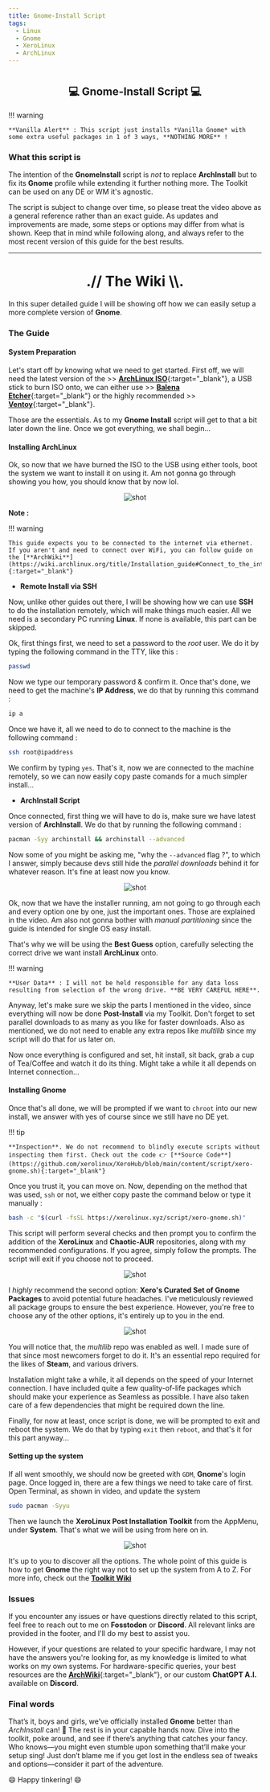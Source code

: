 ```yaml
---
title: Gnome-Install Script
tags:
  - Linux
  - Gnome
  - XeroLinux
  - ArchLinux
---
```

# <h2 align="center">💻 Gnome-Install Script 💻</h2>

!!! warning

    **Vanilla Alert** : This script just installs *Vanilla Gnome* with some extra useful packages in 1 of 3 ways, **NOTHING MORE** !

### What this script is

The intention of the **GnomeInstall** script is *not* to replace **ArchInstall** but to fix its **Gnome** profile while extending it further nothing more. The Toolkit can be used on any DE or WM it's agnostic.

The script is subject to change over time, so please treat the video above as a general reference rather than an exact guide. As updates and improvements are made, some steps or options may differ from what is shown. Keep that in mind while following along, and always refer to the most recent version of this guide for the best results.

---

<h1 align="center">.// The Wiki \\.</h1>

In this super detailed guide I will be showing off how we can easily setup a more complete version of **Gnome**.

### The Guide

#### System Preparation

Let's start off by knowing what we need to get started. First off, we will need the latest version of the >> [**ArchLinux ISO**](https://archlinux.org/download/){:target="_blank"}, a USB stick to burn ISO onto, we can either use >> [**Balena Etcher**](https://etcher.balena.io/#download-etcher){:target="_blank"} or the highly recommended >> [**Ventoy**](https://xerolinux.xyz/posts/ventoy-multi-boot/){:target="_blank"}.

Those are the essentials. As to my **Gnome Install** script will get to that a bit later down the line. Once we got everything, we shall begin...

#### Installing ArchLinux

Ok, so now that we have burned the ISO to the USB using either tools, boot the system we want to install it on using it. Am not gonna go through showing you how, you should know that by now lol.

<p align="center">
    <img src="https://i.imgur.com/RO64NWD.png" alt="shot">
</p>

**Note :**

!!! warning

    This guide expects you to be connected to the internet via ethernet. If you aren't and need to connect over WiFi, you can follow guide on the [**ArchWiki**](https://wiki.archlinux.org/title/Installation_guide#Connect_to_the_internet){:target="_blank"}

- **Remote Install via SSH**

Now, unlike other guides out there, I will be showing how we can use **SSH** to do the installation remotely, which will make things much easier. All we need is a secondary PC running **Linux**. If none is available, this part can be skipped.

Ok, first things first, we need to set a password to the *root* user. We do it by typing the following command in the TTY, like this :

```Bash
passwd
```

Now we type our temporary password & confirm it. Once that's done, we need to get the machine's **IP Address**, we do that by running this command :

```Bash
ip a
```

Once we have it, all we need to do to connect to the machine is the following command :

```Bash
ssh root@ipaddress
```

We confirm by typing `yes`. That's it, now we are connected to the machine remotely, so we can now easily copy paste comands for a much simpler install...

- **ArchInstall Script**

Once connected, first thing we will have to do is, make sure we have latest version of **ArchInstall**. We do that by running the following command :

```Bash
pacman -Syy archinstall && archinstall --advanced
```

Now some of you might be asking me, "why the `--advanced` flag ?", to which I answer, simply because devs still hide the *parallel downloads* behind it for whatever reason. It's fine at least now you know.

<p align="center">
    <img src="https://i.imgur.com/OVzwVYt.png" alt="shot">
</p>

Ok, now that we have the installer running, am not going to go through each and every option one by one, just the important ones. Those are explained in the video. Am also not gonna bother with *manual partitioning* since the guide is intended for single OS easy install.

That's why we will be using the **Best Guess** option, carefully selecting the correct drive we want install **ArchLinux** onto.

!!! warning

    **User Data** : I will not be held responsible for any data loss resulting from selection of the wrong drive. **BE VERY CAREFUL HERE**.

Anyway, let's make sure we skip the parts I mentioned in the video, since everything will now be done **Post-Install** via my Toolkit. Don't forget to set parallel downloads to as many as you like for faster downloads. Also as mentioned, we do not need to enable any extra repos like *multilib* since my script will do that for us later on.

Now once everything is configured and set, hit install, sit back, grab a cup of Tea/Coffee and watch it do its thing. Might take a while it all depends on Internet connection...

#### Installing Gnome

Once that's all done, we will be prompted if we want to `chroot` into our new install, we answer with yes of course since we still have no DE yet.

!!! tip

    **Inspection**. We do not recommend to blindly execute scripts without inspecting them first. Check out the code 👉 [**Source Code**](https://github.com/xerolinux/XeroHub/blob/main/content/script/xero-gnome.sh){:target="_blank"}

Once you trust it, you can move on. Now, depending on the method that was used, `ssh` or not, we either copy paste the command below or type it manually :

```Bash
bash -c "$(curl -fsSL https://xerolinux.xyz/script/xero-gnome.sh)"
```

This script will perform several checks and then prompt you to confirm the addition of the **XeroLinux** and **Chaotic-AUR** repositories, along with my recommended configurations. If you agree, simply follow the prompts. The script will exit if you choose not to proceed.

<p align="center">
    <img src="https://i.imgur.com/VCSAdRp.png" alt="shot">
</p>

I *highly* recommend the second option: **Xero's Curated Set of Gnome Packages** to avoid potential future headaches. I've meticulously reviewed all package groups to ensure the best experience. However, you're free to choose any of the other options, it's entirely up to you in the end.

<p align="center">
    <img src="https://i.imgur.com/TOZNp4j.png" alt="shot">
</p>

You will notice that, the *multilib* repo was enabled as well. I made sure of that since most newcomers forget to do it. It's an essential repo required for the likes of **Steam**, and various drivers.

Installation might take a while, it all depends on the speed of your Internet connection. I have included quite a few quality-of-life packages which should make your experience as Seamless as possible. I have also taken care of a few dependencies that might be required down the line.

Finally, for now at least, once script is done, we will be prompted to exit and reboot the system. We do that by typing `exit` then `reboot`, and that's it for this part anyway...

#### Setting up the system

If all went smoothly, we should now be greeted with `GDM`, **Gnome**'s login page. Once logged in, there are a few things we need to take care of first. Open Terminal, as shown in video, and update the system

```Bash
sudo pacman -Syyu
```

Then we launch the **XeroLinux Post Installation Toolkit** from the AppMenu, under **System**. That's what we will be using from here on in.

<p align="center">
    <img src="https://i.imgur.com/JuWceYE.png" alt="shot">
</p>

It's up to you to discover all the options. The whole point of this guide is how to get **Gnome** the right way not to set up the system from A to Z. For more info, check out the [**Toolkit Wiki**](https://wiki.xerolinux.xyz/xlapit/)

### Issues

If you encounter any issues or have questions directly related to this script, feel free to reach out to me on **Fosstodon** or **Discord**. All relevant links are provided in the footer, and I'll do my best to assist you.

However, if your questions are related to your specific hardware, I may not have the answers you're looking for, as my knowledge is limited to what works on my own systems. For hardware-specific queries, your best resources are the [**ArchWiki**](https://wiki.archlinux.org){:target="_blank"}, or our custom **ChatGPT A.I.** available on **Discord**.

### Final words

That’s it, boys and girls, we’ve officially installed **Gnome** better than *ArchInstall* can! 🎉 The rest is in your capable hands now. Dive into the toolkit, poke around, and see if there’s anything that catches your fancy. Who knows—you might even stumble upon something that’ll make your setup sing! Just don’t blame me if you get lost in the endless sea of tweaks and options—consider it part of the adventure.

😄 Happy tinkering! 😄
